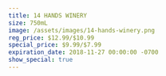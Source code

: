 ```yaml
---
title: 14 HANDS WINERY
size: 750mL
image: /assets/images/14-hands-winery.png
reg_price: $12.99/$10.99
special_price: $9.99/$7.99
expiration_date: 2018-11-27 00:00:00 -0700
show_special: true
---
```


